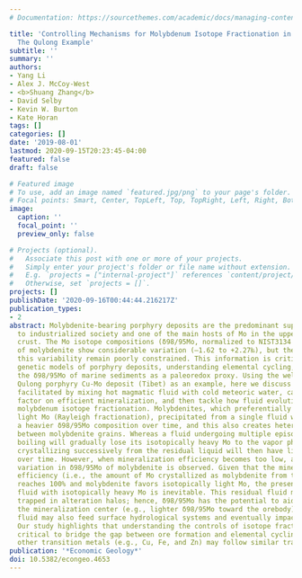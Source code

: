 ```yaml
---
# Documentation: https://sourcethemes.com/academic/docs/managing-content/

title: 'Controlling Mechanisms for Molybdenum Isotope Fractionation in Porphyry Deposits:
  The Qulong Example'
subtitle: ''
summary: ''
authors:
- Yang Li
- Alex J. McCoy-West
- <b>Shuang Zhang</b>
- David Selby
- Kevin W. Burton
- Kate Horan
tags: []
categories: []
date: '2019-08-01'
lastmod: 2020-09-15T20:23:45-04:00
featured: false
draft: false

# Featured image
# To use, add an image named `featured.jpg/png` to your page's folder.
# Focal points: Smart, Center, TopLeft, Top, TopRight, Left, Right, BottomLeft, Bottom, BottomRight.
image:
  caption: ''
  focal_point: ''
  preview_only: false

# Projects (optional).
#   Associate this post with one or more of your projects.
#   Simply enter your project's folder or file name without extension.
#   E.g. `projects = ["internal-project"]` references `content/project/deep-learning/index.md`.
#   Otherwise, set `projects = []`.
projects: []
publishDate: '2020-09-16T00:44:44.216217Z'
publication_types:
- 2
abstract: Molybdenite-bearing porphyry deposits are the predominant supplier of molybdenum
  to industrialized society and one of the main hosts of Mo in the upper continental
  crust. The Mo isotope compositions (δ98/95Mo, normalized to NIST3134 equals 0‰)
  of molybdenite show considerable variation (–1.62 to +2.27‰), but the factors controlling
  this variability remain poorly constrained. This information is critical for underpinning
  genetic models of porphyry deposits, understanding elemental cycling, and utilizing
  the δ98/95Mo of marine sediments as a paleoredox proxy. Using the well-characterized
  Qulong porphyry Cu-Mo deposit (Tibet) as an example, here we discuss how rapid cooling,
  facilitated by mixing hot magmatic fluid with cold meteoric water, can be a controlling
  factor on efficient mineralization, and then tackle how fluid evolution regulates
  molybdenum isotope fractionation. Molybdenites, which preferentially partition isotopically
  light Mo (Rayleigh fractionation), precipitated from a single fluid will develop
  a heavier δ98/95Mo composition over time, and this also creates heterogeneous δ98/95Mo
  between molybdenite grains. Whereas a fluid undergoing multiple episodes of intensive
  boiling will gradually lose its isotopically heavy Mo to the vapor phase, molybdenites
  crystallizing successively from the residual liquid will then have lighter δ98/95Mo
  over time. However, when mineralization efficiency becomes too low, a negligible
  variation in δ98/95Mo of molybdenite is observed. Given that the mineralization
  efficiency (i.e., the amount of Mo crystallized as molybdenite from the fluid) rarely
  reaches 100% and molybdenite favors isotopically light Mo, the presence of a residual
  fluid with isotopically heavy Mo is inevitable. This residual fluid may then become
  trapped in alteration halos; hence, δ98/95Mo has the potential to aid in locating
  the mineralization center (e.g., lighter δ98/95Mo toward the orebody). The residual
  fluid may also feed surface hydrological systems and eventually impact Mo cycling.
  Our study highlights that understanding the controls of isotope fractionation is
  critical to bridge the gap between ore formation and elemental cycling, and that
  other transition metals (e.g., Cu, Fe, and Zn) may follow similar trajectories.
publication: '*Economic Geology*'
doi: 10.5382/econgeo.4653
---
```

